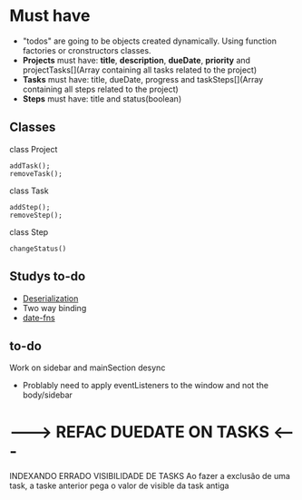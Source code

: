 # Must have

- "todos" are going to be objects created dynamically. Using function factories or cronstructors classes.
- **Projects** must have: **title**, **description**, **dueDate**, **priority** and projectTasks\[](Array containing all tasks related to the project)
- **Tasks** must have: title, dueDate, progress and taskSteps\[](Array containing all steps related to the project)
- **Steps** must have: title and status(boolean)

## Classes

class Project

```
addTask();
removeTask();
```

class Task

```
addStep();
removeStep();
```

class Step

```
changeStatus()
```

## Studys to-do

- [Deserialization](https://javascript.info/json#using-reviver)
- Two way binding
- [date-fns](https://github.com/date-fns/date-fns)

## to-do

Work on sidebar and mainSection desync

- Problably need to apply eventListeners to the window and not the body/sidebar

# ---> REFAC DUEDATE ON TASKS <---

INDEXANDO ERRADO VISIBILIDADE DE TASKS
Ao fazer a exclusão de uma task, a taske anterior pega o valor de visible da task antiga
